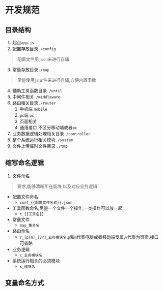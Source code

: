 # 开发规范
## 目录结构
1. 起点`app.js`
2. 配置存放目录`./config`
> 配置文件用`json`来进行存储
3. 常量存放目录`./map`
> 常量使用`js`文件来进行存储,方便内置函数
4. 辅助工具函数目录`./until`
5. 中间件相关`./middleware`
6. 路由相关目录`./router`
    1. 手机端 `mobile`
    2. `pc`端 `pc`
    3. 页面相关
    4. 通用接口 不区分移动端或者`pc`
7. 业务数据逻辑处理相关目录`./controller`
8. 整个系统运行相关模块`./system`
9. 文件上传临时文件目录 `./tmp`
## 缩写命名逻辑
1. 文件命名
> 要求,能够清晰所在版块,以及对应业务逻辑
- 配置文件命名
    + `conf_{{配置文件名称}}.json`
- 工具函数命名,尽量一个文件一个操作,一类操作可以放一起
    + `t_{{工具名}}`
- 常量文件
    - `map_集合名`
- 路由命名
    - `r_[p|m]_[v?]_业务模块名`,`p`和`m`代表电脑或者移动端专属,`v`代表为页面.接口可省略
- 业务逻辑
    - `c_业务模块名`
- 系统运行相关的必须模块
    - `s_模块名`
## 变量命名方式
